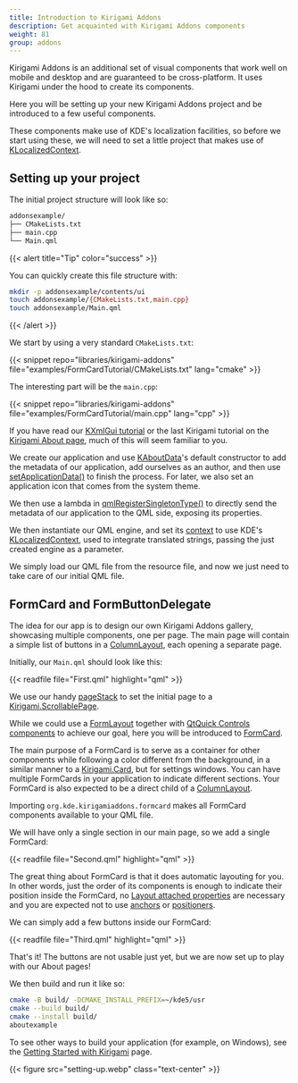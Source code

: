 ```yaml
---
title: Introduction to Kirigami Addons
description: Get acquainted with Kirigami Addons components
weight: 81
group: addons
---
```


Kirigami Addons is an additional set of visual components that work well on mobile and desktop and are guaranteed to be cross-platform. It uses Kirigami under the hood to create its components.

Here you will be setting up your new Kirigami Addons project and be introduced to a few useful components.

These components make use of KDE's localization facilities, so before we start using these, we will need to set a little project that makes use of [KLocalizedContext](docs:ki18n;KLocalizedContext).

## Setting up your project

The initial project structure will look like so:

```bash
addonsexample/
├── CMakeLists.txt
├── main.cpp
└── Main.qml
```

{{< alert title="Tip" color="success" >}}

You can quickly create this file structure with:

```bash
mkdir -p addonsexample/contents/ui
touch addonsexample/{CMakeLists.txt,main.cpp}
touch addonsexample/Main.qml
```

{{< /alert >}}

We start by using a very standard `CMakeLists.txt`:

{{< snippet repo="libraries/kirigami-addons" file="examples/FormCardTutorial/CMakeLists.txt" lang="cmake" >}}

The interesting part will be the `main.cpp`:

{{< snippet repo="libraries/kirigami-addons" file="examples/FormCardTutorial/main.cpp" lang="cpp" >}}

If you have read our [KXmlGui tutorial](/docs/getting-started/kxmlgui) or the last Kirigami tutorial on the [Kirigami About page](/docs/getting-started/kirigami/advanced-add_about_page), much of this will seem familiar to you.

We create our application and use [KAboutData](docs:kcoreaddons;KAboutData)'s default constructor to add the metadata of our application, add ourselves as an author, and then use [setApplicationData()](docs:kcoreaddons;KAboutData::setApplicationData) to finish the process. For later, we also set an application icon that comes from the system theme.

We then use a lambda in [qmlRegisterSingletonType()](https://doc.qt.io/qt-6/qqml-h.html#qmlRegisterSingletonType) to directly send the metadata of our application to the QML side, exposing its properties.

We then instantiate our QML engine, and set its [context](docs:qtqml;QQmlContext) to use KDE's [KLocalizedContext](docs:ki18n;KLocalizedContext), used to integrate translated strings, passing the just created engine as a parameter.

We simply load our QML file from the resource file, and now we just need to take care of our initial QML file.

## FormCard and FormButtonDelegate

The idea for our app is to design our own Kirigami Addons gallery, showcasing multiple components, one per page. The main page will contain a simple list of buttons in a [ColumnLayout](https://doc.qt.io/qt-6/qml-qtquick-layouts-columnlayout.html), each opening a separate page.

Initially, our `Main.qml` should look like this:

{{< readfile file="First.qml" highlight="qml" >}}

We use our handy [pageStack](/docs/getting-started/kirigami/components-pagerow_pagestack) to set the initial page to a [Kirigami.ScrollablePage](https://api.kde.org/qml-org-kde-kirigami-scrollablepage.html).

While we could use a [FormLayout](/docs/getting-started/kirigami/components-formlayouts) together with [QtQuick Controls components](components-controls) to achieve our goal, here you will be introduced to [FormCard](https://api.kde.org/qml-org-kde-kirigamiaddons-formcard-formcard.html).

The main purpose of a FormCard is to serve as a container for other components while following a color different from the background, in a similar manner to a [Kirigami.Card](docs:kirigami;org.kde.kirigami.Card), but for settings windows. You can have multiple FormCards in your application to indicate different sections. Your FormCard is also expected to be a direct child of a [ColumnLayout](https://doc.qt.io/qt-6/qml-qtquick-layouts-columnlayout.html).

Importing `org.kde.kirigamiaddons.formcard` makes all FormCard components available to your QML file.

We will have only a single section in our main page, so we add a single FormCard:

{{< readfile file="Second.qml" highlight="qml" >}}

The great thing about FormCard is that it does automatic layouting for you. In other words, just the order of its components is enough to indicate their position inside the FormCard, no [Layout attached properties](https://doc.qt.io/qt-6/qml-qtquick-layouts-layout.html) are necessary and you are expected not to use [anchors](https://doc.qt.io/qt-6/qtquick-positioning-anchors.html) or [positioners](https://doc.qt.io/qt-6/qtquick-positioning-layouts.html).

We can simply add a few buttons inside our FormCard:

{{< readfile file="Third.qml" highlight="qml" >}}

That's it! The buttons are not usable just yet, but we are now set up to play with our About pages!

We then build and run it like so:

```bash
cmake -B build/ -DCMAKE_INSTALL_PREFIX=~/kde5/usr
cmake --build build/
cmake --install build/
aboutexample
```

To see other ways to build your application (for example, on Windows), see the [Getting Started with Kirigami](/docs/getting-started/kirigami/introduction-getting_started) page.

{{< figure src="setting-up.webp" class="text-center" >}}
